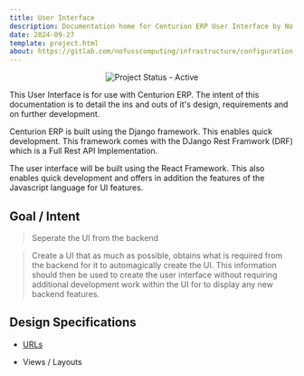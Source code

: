```yaml
---
title: User Interface
description: Documentation home for Centurion ERP User Interface by No Fuss Computing
date: 2024-09-27
template: project.html
about: https://gitlab.com/nofusscomputing/infrastructure/configuration-management/centurion_erp
---
```


<span style="text-align: center;">

![Project Status - Active](https://img.shields.io/badge/Project%20Status-Active-green?logo=github&style=plastic)

</span>

This User Interface is for use with Centurion ERP. The intent of this documentation is to detail the ins and outs of it's design, requirements and on further development.

Centurion ERP is built using the Django framework. This enables quick development. This framework comes with the DJango Rest Framwork (DRF) which is a Full Rest API Implementation.

The user interface will be built using the React Framework. This also enables quick development and offers in addition the features of the Javascript language for UI features.


## Goal / Intent

> Seperate the UI from the backend

> Create a UI that as much as possible, obtains what is required from the backend for it to automagically create the UI. This information should then be used to create the user interface without requiring additional development work within the UI for to display any new backend features.


## Design Specifications

- [URLs](./url.md)

- Views / Layouts
